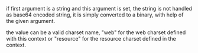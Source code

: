 if first argument is a string and this argument is set, the string is not handled as base64 encoded string,
it is simply converted to a binary, with help of the given argument.

the value can be a valid charset name, "web" for the web charset defined with this context or "resource" for the resource charset defined in the context.
